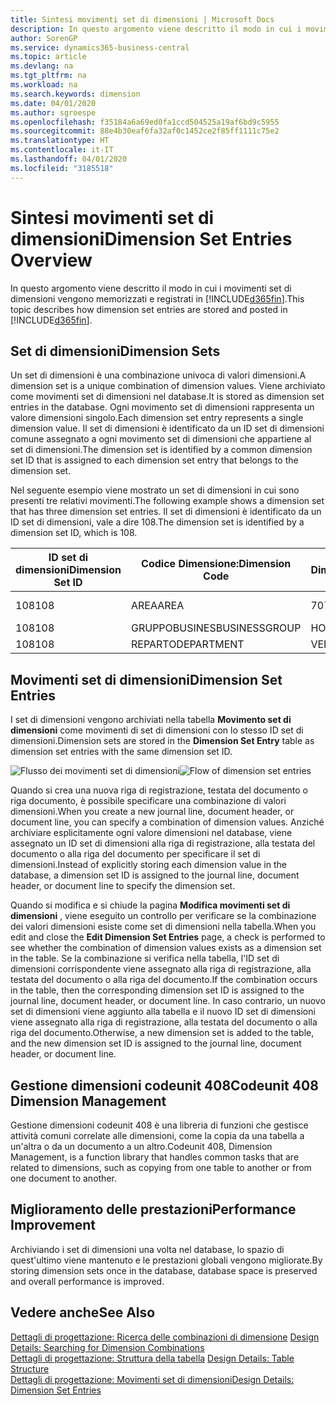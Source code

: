 ```yaml
---
title: Sintesi movimenti set di dimensioni | Microsoft Docs
description: In questo argomento viene descritto il modo in cui i movimenti set di dimensioni vengono memorizzati e registrati in Dynamcis 365.
author: SorenGP
ms.service: dynamics365-business-central
ms.topic: article
ms.devlang: na
ms.tgt_pltfrm: na
ms.workload: na
ms.search.keywords: dimension
ms.date: 04/01/2020
ms.author: sgroespe
ms.openlocfilehash: f35184a6a69ed0fa1ccd504525a19af6bd9c5955
ms.sourcegitcommit: 88e4b30eaf6fa32af0c1452ce2f85ff1111c75e2
ms.translationtype: HT
ms.contentlocale: it-IT
ms.lasthandoff: 04/01/2020
ms.locfileid: "3185518"
---
```

# <a name="dimension-set-entries-overview"></a><span data-ttu-id="e6b2a-103">Sintesi movimenti set di dimensioni</span><span class="sxs-lookup"><span data-stu-id="e6b2a-103">Dimension Set Entries Overview</span></span>
<span data-ttu-id="e6b2a-104">In questo argomento viene descritto il modo in cui i movimenti set di dimensioni vengono memorizzati e registrati in [!INCLUDE[d365fin](includes/d365fin_md.md)].</span><span class="sxs-lookup"><span data-stu-id="e6b2a-104">This topic describes how dimension set entries are stored and posted in [!INCLUDE[d365fin](includes/d365fin_md.md)].</span></span>  

## <a name="dimension-sets"></a><span data-ttu-id="e6b2a-105">Set di dimensioni</span><span class="sxs-lookup"><span data-stu-id="e6b2a-105">Dimension Sets</span></span>  
<span data-ttu-id="e6b2a-106">Un set di dimensioni è una combinazione univoca di valori dimensioni.</span><span class="sxs-lookup"><span data-stu-id="e6b2a-106">A dimension set is a unique combination of dimension values.</span></span> <span data-ttu-id="e6b2a-107">Viene archiviato come movimenti set di dimensioni nel database.</span><span class="sxs-lookup"><span data-stu-id="e6b2a-107">It is stored as dimension set entries in the database.</span></span> <span data-ttu-id="e6b2a-108">Ogni movimento set di dimensioni rappresenta un valore dimensioni singolo.</span><span class="sxs-lookup"><span data-stu-id="e6b2a-108">Each dimension set entry represents a single dimension value.</span></span> <span data-ttu-id="e6b2a-109">Il set di dimensioni è identificato da un ID set di dimensioni comune assegnato a ogni movimento set di dimensioni che appartiene al set di dimensioni.</span><span class="sxs-lookup"><span data-stu-id="e6b2a-109">The dimension set is identified by a common dimension set ID that is assigned to each dimension set entry that belongs to the dimension set.</span></span>  

<span data-ttu-id="e6b2a-110">Nel seguente esempio viene mostrato un set di dimensioni in cui sono presenti tre relativi movimenti.</span><span class="sxs-lookup"><span data-stu-id="e6b2a-110">The following example shows a dimension set that has three dimension set entries.</span></span> <span data-ttu-id="e6b2a-111">Il set di dimensioni è identificato da un ID set di dimensioni, vale a dire 108.</span><span class="sxs-lookup"><span data-stu-id="e6b2a-111">The dimension set is identified by a dimension set ID, which is 108.</span></span>  

|<span data-ttu-id="e6b2a-112">ID set di dimensioni</span><span class="sxs-lookup"><span data-stu-id="e6b2a-112">Dimension Set ID</span></span>|<span data-ttu-id="e6b2a-113">Codice Dimensione:</span><span class="sxs-lookup"><span data-stu-id="e6b2a-113">Dimension Code</span></span>|<span data-ttu-id="e6b2a-114">Codice Valore Dimensioni:</span><span class="sxs-lookup"><span data-stu-id="e6b2a-114">Dimension Value Code</span></span>|<span data-ttu-id="e6b2a-115">Nome valore dimensioni</span><span class="sxs-lookup"><span data-stu-id="e6b2a-115">Dimension Value Name</span></span>|  
|----------------------|--------------------|--------------------------|--------------------------|  
|<span data-ttu-id="e6b2a-116">108</span><span class="sxs-lookup"><span data-stu-id="e6b2a-116">108</span></span>|<span data-ttu-id="e6b2a-117">AREA</span><span class="sxs-lookup"><span data-stu-id="e6b2a-117">AREA</span></span>|<span data-ttu-id="e6b2a-118">70</span><span class="sxs-lookup"><span data-stu-id="e6b2a-118">70</span></span>|<span data-ttu-id="e6b2a-119">Nord America</span><span class="sxs-lookup"><span data-stu-id="e6b2a-119">America North</span></span>|  
|<span data-ttu-id="e6b2a-120">108</span><span class="sxs-lookup"><span data-stu-id="e6b2a-120">108</span></span>|<span data-ttu-id="e6b2a-121">GRUPPOBUSINES</span><span class="sxs-lookup"><span data-stu-id="e6b2a-121">BUSINESSGROUP</span></span>|<span data-ttu-id="e6b2a-122">HOME</span><span class="sxs-lookup"><span data-stu-id="e6b2a-122">HOME</span></span>|<span data-ttu-id="e6b2a-123">Home</span><span class="sxs-lookup"><span data-stu-id="e6b2a-123">Home</span></span>|  
|<span data-ttu-id="e6b2a-124">108</span><span class="sxs-lookup"><span data-stu-id="e6b2a-124">108</span></span>|<span data-ttu-id="e6b2a-125">REPARTO</span><span class="sxs-lookup"><span data-stu-id="e6b2a-125">DEPARTMENT</span></span>|<span data-ttu-id="e6b2a-126">VENDITE</span><span class="sxs-lookup"><span data-stu-id="e6b2a-126">SALES</span></span>|<span data-ttu-id="e6b2a-127">Vendite</span><span class="sxs-lookup"><span data-stu-id="e6b2a-127">Sales</span></span>|  

## <a name="dimension-set-entries"></a><span data-ttu-id="e6b2a-128">Movimenti set di dimensioni</span><span class="sxs-lookup"><span data-stu-id="e6b2a-128">Dimension Set Entries</span></span>  
<span data-ttu-id="e6b2a-129">I set di dimensioni vengono archiviati nella tabella **Movimento set di dimensioni** come movimenti di set di dimensioni con lo stesso ID set di dimensioni.</span><span class="sxs-lookup"><span data-stu-id="e6b2a-129">Dimension sets are stored in the **Dimension Set Entry** table as dimension set entries with the same dimension set ID.</span></span>  

<span data-ttu-id="e6b2a-130">![Flusso dei movimenti set di dimensioni](media/dimensionentrynav7.png "Flusso dei movimenti set di dimensioni")</span><span class="sxs-lookup"><span data-stu-id="e6b2a-130">![Flow of dimension set entries](media/dimensionentrynav7.png "Flow of dimension set entries")</span></span>  

<span data-ttu-id="e6b2a-131">Quando si crea una nuova riga di registrazione, testata del documento o riga documento, è possibile specificare una combinazione di valori dimensioni.</span><span class="sxs-lookup"><span data-stu-id="e6b2a-131">When you create a new journal line, document header, or document line, you can specify a combination of dimension values.</span></span> <span data-ttu-id="e6b2a-132">Anziché archiviare esplicitamente ogni valore dimensioni nel database, viene assegnato un ID set di dimensioni alla riga di registrazione, alla testata del documento o alla riga del documento per specificare il set di dimensioni.</span><span class="sxs-lookup"><span data-stu-id="e6b2a-132">Instead of explicitly storing each dimension value in the database, a dimension set ID is assigned to the journal line, document header, or document line to specify the dimension set.</span></span>  

<span data-ttu-id="e6b2a-133">Quando si modifica e si chiude la pagina **Modifica movimenti set di dimensioni** , viene eseguito un controllo per verificare se la combinazione dei valori dimensioni esiste come set di dimensioni nella tabella.</span><span class="sxs-lookup"><span data-stu-id="e6b2a-133">When you edit and close the **Edit Dimension Set Entries** page, a check is performed to see whether the combination of dimension values exists as a dimension set in the table.</span></span> <span data-ttu-id="e6b2a-134">Se la combinazione si verifica nella tabella, l'ID set di dimensioni corrispondente viene assegnato alla riga di registrazione, alla testata del documento o alla riga del documento.</span><span class="sxs-lookup"><span data-stu-id="e6b2a-134">If the combination occurs in the table, then the corresponding dimension set ID is assigned to the journal line, document header, or document line.</span></span> <span data-ttu-id="e6b2a-135">In caso contrario, un nuovo set di dimensioni viene aggiunto alla tabella e il nuovo ID set di dimensioni viene assegnato alla riga di registrazione, alla testata del documento o alla riga del documento.</span><span class="sxs-lookup"><span data-stu-id="e6b2a-135">Otherwise, a new dimension set is added to the table, and the new dimension set ID is assigned to the journal line, document header, or document line.</span></span>

## <a name="codeunit-408-dimension-management"></a><span data-ttu-id="e6b2a-136">Gestione dimensioni codeunit 408</span><span class="sxs-lookup"><span data-stu-id="e6b2a-136">Codeunit 408 Dimension Management</span></span>
<span data-ttu-id="e6b2a-137">Gestione dimensioni codeunit 408 è una libreria di funzioni che gestisce attività comuni correlate alle dimensioni, come la copia da una tabella a un'altra o da un documento a un altro.</span><span class="sxs-lookup"><span data-stu-id="e6b2a-137">Codeunit 408, Dimension Management, is a function library that handles common tasks that are related to dimensions, such as copying from one table to another or from one document to another.</span></span>

## <a name="performance-improvement"></a><span data-ttu-id="e6b2a-138">Miglioramento delle prestazioni</span><span class="sxs-lookup"><span data-stu-id="e6b2a-138">Performance Improvement</span></span>  
<span data-ttu-id="e6b2a-139">Archiviando i set di dimensioni una volta nel database, lo spazio di quest'ultimo viene mantenuto e le prestazioni globali vengono migliorate.</span><span class="sxs-lookup"><span data-stu-id="e6b2a-139">By storing dimension sets once in the database, database space is preserved and overall performance is improved.</span></span>  

## <a name="see-also"></a><span data-ttu-id="e6b2a-140">Vedere anche</span><span class="sxs-lookup"><span data-stu-id="e6b2a-140">See Also</span></span>  
<span data-ttu-id="e6b2a-141">[Dettagli di progettazione: Ricerca delle combinazioni di dimensione](design-details-searching-for-dimension-combinations.md) </span><span class="sxs-lookup"><span data-stu-id="e6b2a-141">[Design Details: Searching for Dimension Combinations](design-details-searching-for-dimension-combinations.md) </span></span>  
<span data-ttu-id="e6b2a-142">[Dettagli di progettazione: Struttura della tabella](design-details-table-structure.md) </span><span class="sxs-lookup"><span data-stu-id="e6b2a-142">[Design Details: Table Structure](design-details-table-structure.md) </span></span>  
[<span data-ttu-id="e6b2a-143">Dettagli di progettazione: Movimenti set di dimensioni</span><span class="sxs-lookup"><span data-stu-id="e6b2a-143">Design Details: Dimension Set Entries</span></span>](design-details-dimension-set-entries.md)   
